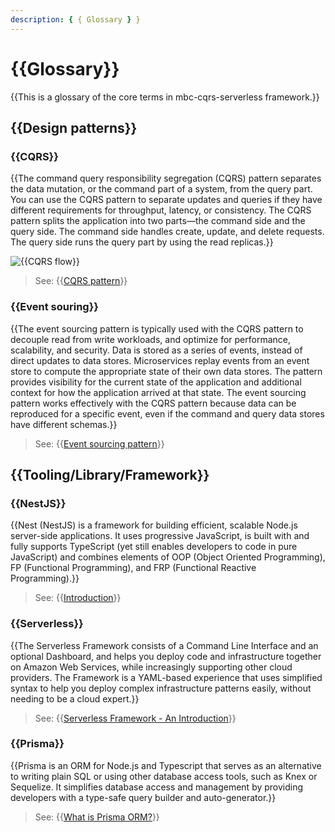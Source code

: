 ```yaml
---
description: { { Glossary } }
---
```


# {{Glossary}}

{{This is a glossary of the core terms in mbc-cqrs-serverless framework.}}

## {{Design patterns}}

### {{CQRS}}

{{The command query responsibility segregation (CQRS) pattern separates the data mutation, or the command part of a system, from the query part. You can use the CQRS pattern to separate updates and queries if they have different requirements for throughput, latency, or consistency. The CQRS pattern splits the application into two parts—the command side and the query side. The command side handles create, update, and delete requests. The query side runs the query part by using the read replicas.}}

![{{CQRS flow}}](./images/CQRS.png)

> See: {{[CQRS pattern](https://docs.aws.amazon.com/prescriptive-guidance/latest/modernization-data-persistence/cqrs-pattern.html)}}

### {{Event souring}}

{{The event sourcing pattern is typically used with the CQRS pattern to decouple read from write workloads, and optimize for performance, scalability, and security. Data is stored as a series of events, instead of direct updates to data stores. Microservices replay events from an event store to compute the appropriate state of their own data stores. The pattern provides visibility for the current state of the application and additional context for how the application arrived at that state. The event sourcing pattern works effectively with the CQRS pattern because data can be reproduced for a specific event, even if the command and query data stores have different schemas.}}

> See: {{[Event sourcing pattern](https://docs.aws.amazon.com/prescriptive-guidance/latest/modernization-data-persistence/service-per-team.html)}}

## {{Tooling/Library/Framework}}

### {{NestJS}}

{{Nest (NestJS) is a framework for building efficient, scalable Node.js server-side applications. It uses progressive JavaScript, is built with and fully supports TypeScript (yet still enables developers to code in pure JavaScript) and combines elements of OOP (Object Oriented Programming), FP (Functional Programming), and FRP (Functional Reactive Programming).}}

> See: {{[Introduction](https://docs.nestjs.com/)}}

### {{Serverless}}

{{The Serverless Framework consists of a Command Line Interface and an optional Dashboard, and helps you deploy code and infrastructure together on Amazon Web Services, while increasingly supporting other cloud providers. The Framework is a YAML-based experience that uses simplified syntax to help you deploy complex infrastructure patterns easily, without needing to be a cloud expert.}}

> See: {{[Serverless Framework - An Introduction](https://www.serverless.com/framework/docs#serverless-framework---an-introduction)}}

### {{Prisma}}

{{Prisma is an ORM for Node.js and Typescript that serves as an alternative to writing plain SQL or using other database access tools, such as Knex or Sequelize. It simplifies database access and management by providing developers with a type-safe query builder and auto-generator.}}

> See: {{[What is Prisma ORM?](https://www.prisma.io/docs/orm/overview/introduction/what-is-prisma)}}
